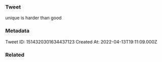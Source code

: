 ### Tweet
unique is harder than good

### Metadata
Tweet ID: 1514320301634437123
Created At: 2022-04-13T19:11:09.000Z

### Related

